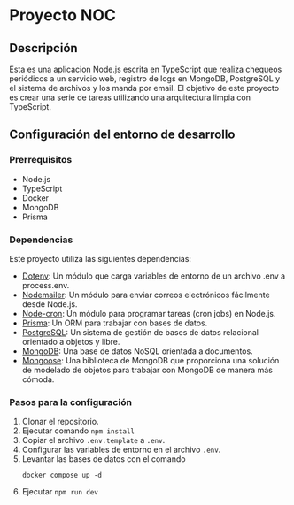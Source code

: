 # Proyecto NOC

## Descripción
Esta es una aplicacion Node.js escrita en TypeScript que realiza chequeos periódicos a un servicio web, registro de logs en MongoDB, PostgreSQL y el sistema de archivos y los manda por email.
El objetivo de este proyecto es crear una serie de tareas utilizando una arquitectura limpia con TypeScript.

## Configuración del entorno de desarrollo

### Prerrequisitos
- Node.js
- TypeScript
- Docker
- MongoDB
- Prisma

### Dependencias
Este proyecto utiliza las siguientes dependencias:

- [Dotenv](https://www.npmjs.com/package/dotenv): Un módulo que carga variables de entorno de un archivo .env a process.env.
- [Nodemailer](https://nodemailer.com/about/): Un módulo para enviar correos electrónicos fácilmente desde Node.js.
- [Node-cron](https://www.npmjs.com/package/node-cron): Un módulo para programar tareas (cron jobs) en Node.js.
- [Prisma](https://www.prisma.io/): Un ORM para trabajar con bases de datos.
- [PostgreSQL](https://www.postgresql.org/): Un sistema de gestión de bases de datos relacional orientado a objetos y libre.
- [MongoDB](https://www.mongodb.com/): Una base de datos NoSQL orientada a documentos.
- [Mongoose](https://mongoosejs.com/): Una biblioteca de MongoDB que proporciona una solución de modelado de objetos para trabajar con MongoDB de manera más cómoda.

### Pasos para la configuración
1. Clonar el repositorio.
2. Ejecutar comando ```npm install```
3. Copiar el archivo `.env.template` a `.env`.
4. Configurar las variables de entorno en el archivo `.env`.
5. Levantar las bases de datos con el comando
    ```
    docker compose up -d
    ```
6. Ejecutar ```npm run dev```


